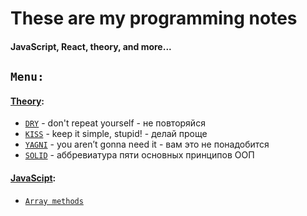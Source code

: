 # These are my programming notes #
#### JavaScript, React, theory, and more... ####

## `Menu:` ##
#### [Theory](https://github.com/marinadegames/notes/blob/main/Theory.md): ####
* [`DRY`](https://github.com/marinadegames/notes/blob/main/Theory.md#dry) - don't repeat yourself - не повторяйся
* [`KISS`](https://github.com/marinadegames/notes/blob/main/Theory.md#kiss) - keep it simple, stupid! - делай проще  
* [`YAGNI`](https://github.com/marinadegames/notes/blob/main/Theory.md#yagni) -  you aren’t gonna need it - вам это не понадобится
* [`SOLID`](https://github.com/marinadegames/notes/blob/main/Theory.md#solid) - аббревиатура пяти основных принципов ООП  


#### [JavaScipt](https://github.com/marinadegames/notes/blob/main/Theory.md): ####
* [`Array methods`](https://github.com/marinadegames/notes/blob/main/JavaScript.md#array-methods)
